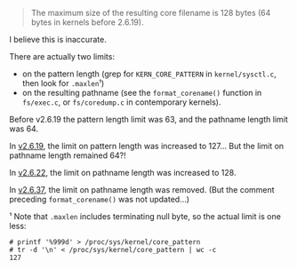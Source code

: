> The maximum size of the resulting core filename is 128 bytes (64 bytes in kernels before 2.6.19).

I believe this is inaccurate.

There are actually two limits:

* on the pattern length
  (grep for `KERN_CORE_PATTERN` in `kernel/sysctl.c`, then look for `.maxlen`¹)
* on the resulting pathname
  (see the `format_corename()` function in `fs/exec.c`,
  or `fs/coredump.c` in contemporary kernels).

Before v2.6.19 the pattern length limit was 63, and the pathname length limit was 64.

In [v2.6.19](https://github.com/torvalds/linux/commit/d025c9db7f31fc0554ce7fb2dfc78d35a77f3487),
the limit on pattern length was increased to 127…
But the limit on pathname length remained 64?!

In [v2.6.22](https://github.com/torvalds/linux/commit/71ce92f3fa442069670a52fa6230a6064c4517b3),
the limit on pathname length was increased to 128.

In [v2.6.37](https://github.com/torvalds/linux/commit/1b0d300bd0f047e2edaf9d4b6784189e6c67c3d1),
the limit on pathname length was removed.
(But the comment preceding `format_corename()` was not updated…)

¹ Note that `.maxlen` includes terminating null byte, so the actual limit is one less:

```console
# printf '%999d' > /proc/sys/kernel/core_pattern
# tr -d '\n' < /proc/sys/kernel/core_pattern | wc -c
127
```
